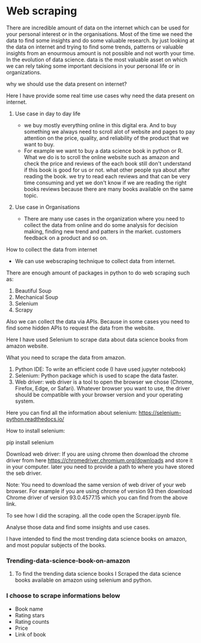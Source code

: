# Web scraping

There are incredible amount of data on the internet which can be used for your personal interest or in the organisations. Most of the time we need the data to find some insights and do some valuable research. by just looking at the data on internet and trying to find some trends, patterns or valuable insights from an enourmous amount is not possible and not worth your time. 
In the evolution of data science. data is the most valuable asset on which we can rely taking some important decisions in your personal life or in organizations. 

why we should use the data present on internet?

Here I have provide some real time use cases why need the data present on internet. 
1. Use case in day to day life
    * we buy mostly everything online in this digital era. And to buy something we always need to scroll alot of website and pages to pay attention on the price, quality, and reliability of the product that we want to buy.
    * For example we want to buy a data science book in python or R. What we do is to scroll the online website such as amazon and check the price and reviews of the each book still don't understand if this book is good for us or not. what other people sya about after reading the book. we try to read each reviews and that can be very time consuming and yet we don't know if we are reading the right books reviews because there are many books available on the same topic. 

2. Use case in Organisations
    * There are many use cases in the organization where you need to collect the data from online and do some analysis for decision making, finding new trend and patters in the market. customers feedback on a product and so on.
    
How to collect the data from internet 
* We can use webscraping technique to collect data from internet. 

There are enough amount of packages in python to do web scraping such as:
1. Beautiful Soup
2. Mechanical Soup
3. Selenium
4. Scrapy 

Also we can collect the data via APIs. Because in some cases you need to find some hidden APIs to request the data from the  website. 

Here I have used Selenium to scrape data about data science books from amazon website. 

What you need to scrape the data from amazon. 

1. Python IDE: To write an efficient code (I have used jupyter notebook)
2. Selenium: Python package which is used to scape the data faster. 
3. Web driver: web driver is a tool to open the browser we chose (Chrome, Firefox, Edge, or Safari). Whatever browser you want to use, the driver should be compatible with your browser version and your operating system.

Here you can find all the information about selenium: https://selenium-python.readthedocs.io/

How to install selenium:

pip install selenium

Download web driver:
If you are using chrome then download the chrome driver from here https://chromedriver.chromium.org/downloads and store it in your computer. later you need to provide a path to where you have stored the seb driver. 

Note: You need to download the same version of web driver of your web browser. For example if you are using chrome of version 93 then download Chrome driver of version 93.0.4577.15 which you can find from the above link.

To see how I did the scraping. all the code open the Scraper.ipynb file. 

Analyse those data and find some insights and use cases. 

I have intended to find the most trending data science books on amazon, and most popular subjects of the books.  


### Trending-data-science-book-on-amazon

1. To find the trending data science books I Scraped the data science books available on amazon using selenium and python.

### I choose to scrape informations below 

  * Book name
  * Rating stars
  * Rating counts
  * Price 
  * Link of book 
